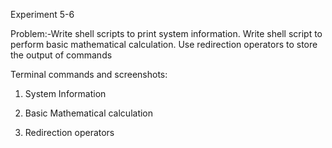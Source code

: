 Experiment 5-6

Problem:-Write shell scripts to print system information.
        Write shell script to perform basic mathematical calculation.
        Use redirection operators to store the output of commands

Terminal commands and screenshots:

1) System Information




2) Basic Mathematical calculation





3) Redirection operators
